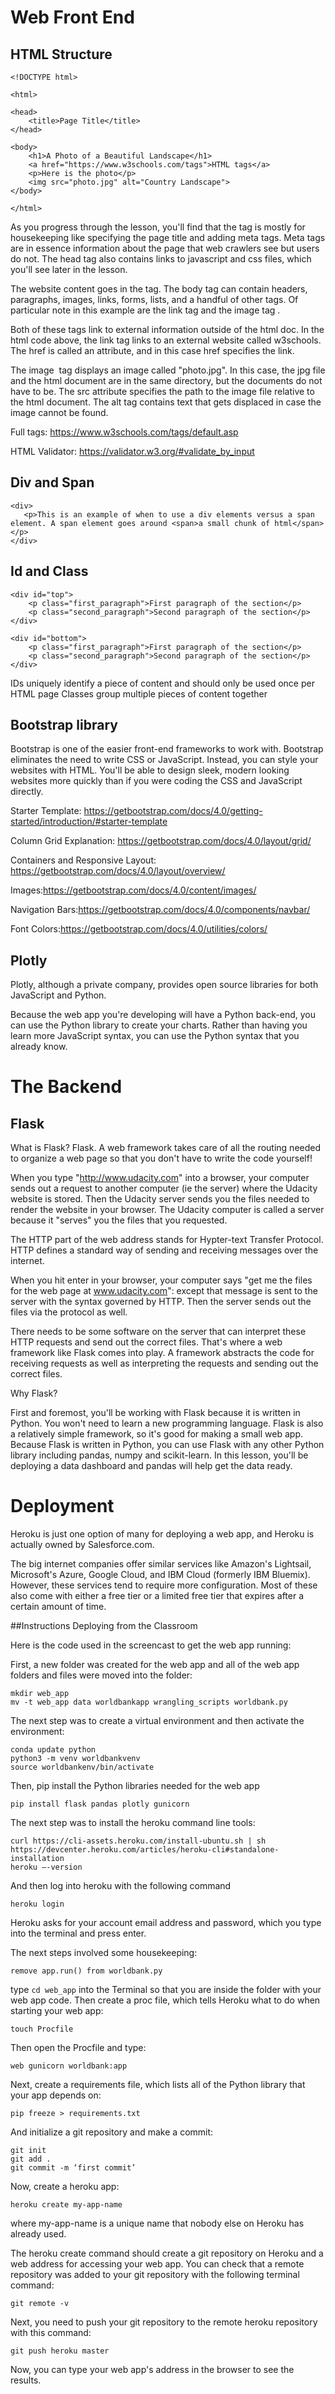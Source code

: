 # Web Front End

## HTML Structure

```
<!DOCTYPE html>

<html>

<head>
    <title>Page Title</title>
</head>

<body>
    <h1>A Photo of a Beautiful Landscape</h1>
    <a href="https://www.w3schools.com/tags">HTML tags</a>
    <p>Here is the photo</p>
    <img src="photo.jpg" alt="Country Landscape">
</body>

</html>
```

As you progress through the lesson, you'll find that the <head> tag is mostly for housekeeping like specifying the page title and adding meta tags. Meta tags are in essence information about the page that web crawlers see but users do not. The head tag also contains links to javascript and css files, which you'll see later in the lesson.

The website content goes in the <body> tag. The body tag can contain headers, paragraphs, images, links, forms, lists, and a handful of other tags. Of particular note in this example are the link tag <a> and the image tag <img>.

Both of these tags link to external information outside of the html doc. In the html code above, the link <a> tag links to an external website called w3schools. The href is called an attribute, and in this case href specifies the link.

The image <img> tag displays an image called "photo.jpg". In this case, the jpg file and the html document are in the same directory, but the documents do not have to be. The src attribute specifies the path to the image file relative to the html document. The alt tag contains text that gets displaced in case the image cannot be found.

Full tags: https://www.w3schools.com/tags/default.asp

HTML Validator: https://validator.w3.org/#validate_by_input

## Div and Span

```
<div>
   <p>This is an example of when to use a div elements versus a span element. A span element goes around <span>a small chunk of html</span></p>
</div>
```

## Id and Class

```
<div id="top">
    <p class="first_paragraph">First paragraph of the section</p>
    <p class="second_paragraph">Second paragraph of the section</p>
</div>

<div id="bottom">
    <p class="first_paragraph">First paragraph of the section</p>
    <p class="second_paragraph">Second paragraph of the section</p>
</div>
```

IDs uniquely identify a piece of content and should only be used once per HTML page
Classes group multiple pieces of content together

## Bootstrap library

Bootstrap is one of the easier front-end frameworks to work with. Bootstrap eliminates the need to write CSS or JavaScript. Instead, you can style your websites with HTML. You'll be able to design sleek, modern looking websites more quickly than if you were coding the CSS and JavaScript directly.

Starter Template: https://getbootstrap.com/docs/4.0/getting-started/introduction/#starter-template

Column Grid Explanation: https://getbootstrap.com/docs/4.0/layout/grid/

Containers and Responsive Layout: https://getbootstrap.com/docs/4.0/layout/overview/

Images:https://getbootstrap.com/docs/4.0/content/images/

Navigation Bars:https://getbootstrap.com/docs/4.0/components/navbar/

Font Colors:https://getbootstrap.com/docs/4.0/utilities/colors/

## Plotly

Plotly, although a private company, provides open source libraries for both JavaScript and Python.

Because the web app you're developing will have a Python back-end, you can use the Python library to create your charts. Rather than having you learn more JavaScript syntax, you can use the Python syntax that you already know. 

# The Backend

## Flask

What is Flask?
Flask. A web framework takes care of all the routing needed to organize a web page so that you don't have to write the code yourself!

When you type "http://www.udacity.com" into a browser, your computer sends out a request to another computer (ie the server) where the Udacity website is stored. Then the Udacity server sends you the files needed to render the website in your browser. The Udacity computer is called a server because it "serves" you the files that you requested.

The HTTP part of the web address stands for Hypter-text Transfer Protocol. HTTP defines a standard way of sending and receiving messages over the internet.

When you hit enter in your browser, your computer says "get me the files for the web page at www.udacity.com": except that message is sent to the server with the syntax governed by HTTP. Then the server sends out the files via the protocol as well.

There needs to be some software on the server that can interpret these HTTP requests and send out the correct files. That's where a web framework like Flask comes into play. A framework abstracts the code for receiving requests as well as interpreting the requests and sending out the correct files.

Why Flask?

First and foremost, you'll be working with Flask because it is written in Python. You won't need to learn a new programming language.
Flask is also a relatively simple framework, so it's good for making a small web app.
Because Flask is written in Python, you can use Flask with any other Python library including pandas, numpy and scikit-learn. In this lesson, you'll be deploying a data dashboard and pandas will help get the data ready.

# Deployment

Heroku is just one option of many for deploying a web app, and Heroku is actually owned by Salesforce.com.

The big internet companies offer similar services like Amazon's Lightsail, Microsoft's Azure, Google Cloud, and IBM Cloud (formerly IBM Bluemix). However, these services tend to require more configuration. Most of these also come with either a free tier or a limited free tier that expires after a certain amount of time.

##Instructions Deploying from the Classroom

Here is the code used in the screencast to get the web app running:

First, a new folder was created for the web app and all of the web app folders and files were moved into the folder:

```
mkdir web_app
mv -t web_app data worldbankapp wrangling_scripts worldbank.py
```

The next step was to create a virtual environment and then activate the environment:

```
conda update python
python3 -m venv worldbankvenv
source worldbankenv/bin/activate
```

Then, pip install the Python libraries needed for the web app

```
pip install flask pandas plotly gunicorn
````

The next step was to install the heroku command line tools:

```
curl https://cli-assets.heroku.com/install-ubuntu.sh | sh
https://devcenter.heroku.com/articles/heroku-cli#standalone-installation
heroku —-version
```

And then log into heroku with the following command

```
heroku login
```

Heroku asks for your account email address and password, which you type into the terminal and press enter.

The next steps involved some housekeeping:

```
remove app.run() from worldbank.py
```

type ```cd web_app``` into the Terminal so that you are inside the folder with your web app code.
Then create a proc file, which tells Heroku what to do when starting your web app:

```
touch Procfile
```

Then open the Procfile and type:

```
web gunicorn worldbank:app
```

Next, create a requirements file, which lists all of the Python library that your app depends on:

```
pip freeze > requirements.txt
```

And initialize a git repository and make a commit:

```
git init
git add .
git commit -m ‘first commit’
```

Now, create a heroku app:

```
heroku create my-app-name
```

where my-app-name is a unique name that nobody else on Heroku has already used.

The heroku create command should create a git repository on Heroku and a web address for accessing your web app. You can check that a remote repository was added to your git repository with the following terminal command:

```
git remote -v
```

Next, you need to push your git repository to the remote heroku repository with this command:

```
git push heroku master
```
Now, you can type your web app's address in the browser to see the results.
